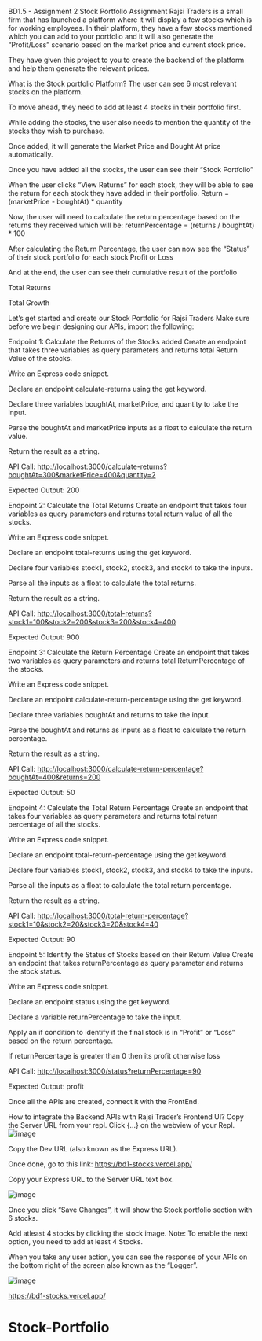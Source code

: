 BD1.5 - Assignment 2
Stock Portfolio Assignment
Rajsi Traders is a small firm that has launched a platform where it will display a few stocks which is for working employees. In their platform, they have a few stocks mentioned which you can add to your portfolio and it will also generate the “Profit/Loss” scenario based on the market price and current stock price.

They have given this project to you to create the backend of the platform and help them generate the relevant prices.



What is the Stock portfolio Platform?
The user can see 6 most relevant stocks on the platform.

To move ahead, they need to add at least 4 stocks in their portfolio first.

While adding the stocks, the user also needs to mention the quantity of the stocks they wish to purchase.

Once added, it will generate the Market Price and Bought At price automatically.

Once you have added all the stocks, the user can see their “Stock Portfolio”

When the user clicks “View Returns” for each stock, they will be able to see the return for each stock they have added in their portfolio. Return = (marketPrice - boughtAt) * quantity

Now, the user will need to calculate the return percentage based on the returns they received which will be: returnPercentage = (returns / boughtAt) * 100

After calculating the Return Percentage, the user can now see the “Status” of their stock portfolio for each stock Profit or Loss

And at the end, the user can see their cumulative result of the portfolio

Total Returns

Total Growth

Let’s get started and create our Stock Portfolio for Rajsi Traders
Make sure before we begin designing our APIs, import the following:





Endpoint 1: Calculate the Returns of the Stocks added
Create an endpoint that takes three variables as query parameters and returns total Return Value of the stocks.

Write an Express code snippet.

Declare an endpoint calculate-returns using the get keyword.

Declare three variables boughtAt, marketPrice, and quantity to take the input.

Parse the boughtAt and marketPrice inputs as a float to calculate the return value.

Return the result as a string.

API Call: <http://localhost:3000/calculate-returns?boughtAt=300&marketPrice=400&quantity=2>

Expected Output: 200





Endpoint 2: Calculate the Total Returns
Create an endpoint that takes four variables as query parameters and returns total return value of all the stocks.

Write an Express code snippet.

Declare an endpoint total-returns using the get keyword.

Declare four variables stock1, stock2, stock3, and stock4 to take the inputs.

Parse all the inputs as a float to calculate the total returns.

Return the result as a string.

API Call: <http://localhost:3000/total-returns?stock1=100&stock2=200&stock3=200&stock4=400>

Expected Output: 900




Endpoint 3: Calculate the Return Percentage
Create an endpoint that takes two variables as query parameters and returns total ReturnPercentage of the stocks.

Write an Express code snippet.

Declare an endpoint calculate-return-percentage using the get keyword.

Declare three variables boughtAt and returns to take the input.

Parse the boughtAt and returns as inputs as a float to calculate the return percentage.

Return the result as a string.

API Call: <http://localhost:3000/calculate-return-percentage?boughtAt=400&returns=200>

Expected Output: 50





Endpoint 4: Calculate the Total Return Percentage
Create an endpoint that takes four variables as query parameters and returns total return percentage of all the stocks.

Write an Express code snippet.

Declare an endpoint total-return-percentage using the get keyword.

Declare four variables stock1, stock2, stock3, and stock4 to take the inputs.

Parse all the inputs as a float to calculate the total return percentage.

Return the result as a string.

API Call: <http://localhost:3000/total-return-percentage?stock1=10&stock2=20&stock3=20&stock4=40>

Expected Output: 90




Endpoint 5: Identify the Status of Stocks based on their Return Value
Create an endpoint that takes returnPercentage as query parameter and returns the stock status.

Write an Express code snippet.

Declare an endpoint status using the get keyword.

Declare a variable returnPercentage to take the input.

Apply an if condition to identify if the final stock is in “Profit” or “Loss” based on the return percentage.

If returnPercentage is greater than 0 then its profit otherwise loss

API Call: <http://localhost:3000/status?returnPercentage=90>

Expected Output: profit





Once all the APIs are created, connect it with the FrontEnd.

How to integrate the Backend APIs with Rajsi Trader’s Frontend UI?
Copy the Server URL from your repl. Click {…} on the webview of your Repl.
![image](https://github.com/user-attachments/assets/e1a1b010-7991-428d-b610-be2d1e4a57c2)


Copy the Dev URL (also known as the Express URL).

Once done, go to this link: https://bd1-stocks.vercel.app/

Copy your Express URL to the Server URL text box.

![image](https://github.com/user-attachments/assets/5b4e3af6-6b7b-4e5b-a583-04fd2afb393c)

Once you click “Save Changes”, it will show the Stock portfolio section with 6 stocks.

Add atleast 4 stocks by clicking the stock image. Note: To enable the next option, you need to add at least 4 Stocks.

When you take any user action, you can see the response of your APIs on the bottom right of the screen also known as the “Logger”.


![image](https://github.com/user-attachments/assets/5b9b6e45-5794-43b7-93b5-9aab033f9568)

https://bd1-stocks.vercel.app/

# Stock-Portfolio
